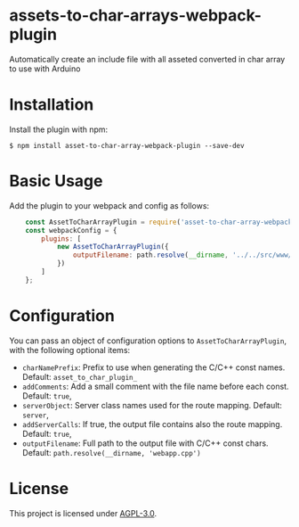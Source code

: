 # assets-to-char-arrays-webpack-plugin
Automatically create an include file with all asseted converted in char array to use with Arduino

Installation
============
Install the plugin with npm:
```shell
$ npm install asset-to-char-array-webpack-plugin --save-dev
```

Basic Usage
===========
Add the plugin to your webpack and config as follows:

```javascript
    const AssetToCharArrayPlugin = require('asset-to-char-array-webpack-plugin')
    const webpackConfig = {
        plugins: [
            new AssetToCharArrayPlugin({
                outputFilename: path.resolve(__dirname, '../../src/www/webapp.cpp')
            })
        ]
    };
```

Configuration
=============

You can pass an object of configuration options to `AssetToCharArrayPlugin`, with the following optional items:

 - `charNamePrefix`: Prefix to use when generating the C/C++ const names. Default: `asset_to_char_plugin_`
 - `addComments`: Add a small comment with the file name before each const. Default: `true`,
 - `serverObject`: Server class names used for the route mapping. Default: `server`,
 - `addServerCalls`: If true, the output file contains also the route mapping. Default: `true`,
 - `outputFilename`: Full path to the output file with C/C++ const chars. Default: `path.resolve(__dirname, 'webapp.cpp')`

# License

This project is licensed under [AGPL-3.0](https://github.com/guestisp/asset-to-char-array-webpack-plugin/blob/main/LICENSE).